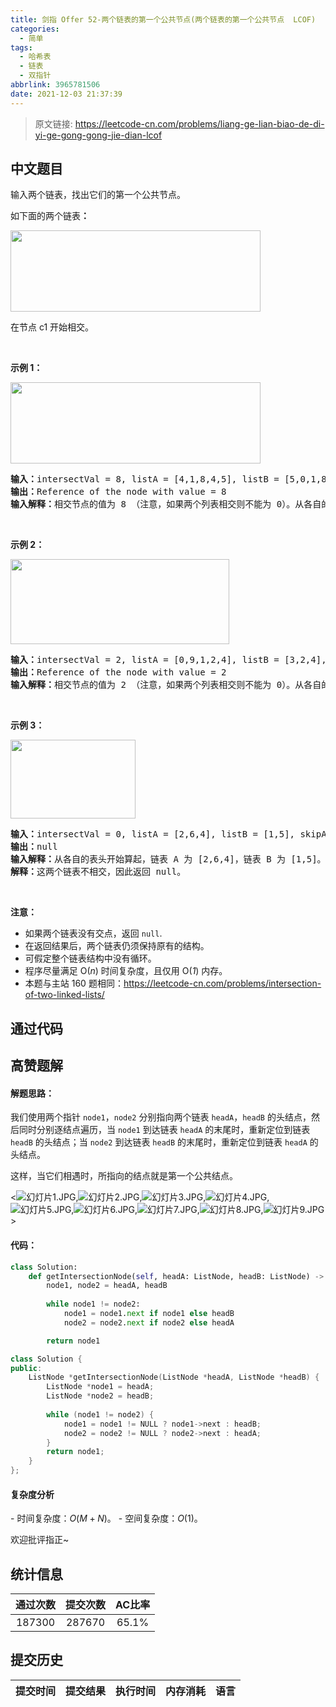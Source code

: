 ```yaml
---
title: 剑指 Offer 52-两个链表的第一个公共节点(两个链表的第一个公共节点  LCOF)
categories:
  - 简单
tags:
  - 哈希表
  - 链表
  - 双指针
abbrlink: 3965781506
date: 2021-12-03 21:37:39
---
```


> 原文链接: https://leetcode-cn.com/problems/liang-ge-lian-biao-de-di-yi-ge-gong-gong-jie-dian-lcof




## 中文题目
<div><p>输入两个链表，找出它们的第一个公共节点。</p>

<p>如下面的两个链表<strong>：</strong></p>

<p><a href="https://assets.leetcode-cn.com/aliyun-lc-upload/uploads/2018/12/14/160_statement.png" target="_blank"><img alt="" src="https://assets.leetcode-cn.com/aliyun-lc-upload/uploads/2018/12/14/160_statement.png" style="height: 130px; width: 400px;"></a></p>

<p>在节点 c1 开始相交。</p>

<p>&nbsp;</p>

<p><strong>示例 1：</strong></p>

<p><a href="https://assets.leetcode.com/uploads/2018/12/13/160_example_1.png" target="_blank"><img alt="" src="https://assets.leetcode-cn.com/aliyun-lc-upload/uploads/2018/12/14/160_example_1.png" style="height: 130px; width: 400px;"></a></p>

<pre><strong>输入：</strong>intersectVal = 8, listA = [4,1,8,4,5], listB = [5,0,1,8,4,5], skipA = 2, skipB = 3
<strong>输出：</strong>Reference of the node with value = 8
<strong>输入解释：</strong>相交节点的值为 8 （注意，如果两个列表相交则不能为 0）。从各自的表头开始算起，链表 A 为 [4,1,8,4,5]，链表 B 为 [5,0,1,8,4,5]。在 A 中，相交节点前有 2 个节点；在 B 中，相交节点前有 3 个节点。
</pre>

<p>&nbsp;</p>

<p><strong>示例&nbsp;2：</strong></p>

<p><a href="https://assets.leetcode.com/uploads/2018/12/13/160_example_2.png" target="_blank"><img alt="" src="https://assets.leetcode-cn.com/aliyun-lc-upload/uploads/2018/12/14/160_example_2.png" style="height: 136px; width: 350px;"></a></p>

<pre><strong>输入：</strong>intersectVal&nbsp;= 2, listA = [0,9,1,2,4], listB = [3,2,4], skipA = 3, skipB = 1
<strong>输出：</strong>Reference of the node with value = 2
<strong>输入解释：</strong>相交节点的值为 2 （注意，如果两个列表相交则不能为 0）。从各自的表头开始算起，链表 A 为 [0,9,1,2,4]，链表 B 为 [3,2,4]。在 A 中，相交节点前有 3 个节点；在 B 中，相交节点前有 1 个节点。
</pre>

<p>&nbsp;</p>

<p><strong>示例&nbsp;3：</strong></p>

<p><a href="https://assets.leetcode.com/uploads/2018/12/13/160_example_3.png" target="_blank"><img alt="" src="https://assets.leetcode-cn.com/aliyun-lc-upload/uploads/2018/12/14/160_example_3.png" style="height: 126px; width: 200px;"></a></p>

<pre><strong>输入：</strong>intersectVal = 0, listA = [2,6,4], listB = [1,5], skipA = 3, skipB = 2
<strong>输出：</strong>null
<strong>输入解释：</strong>从各自的表头开始算起，链表 A 为 [2,6,4]，链表 B 为 [1,5]。由于这两个链表不相交，所以 intersectVal 必须为 0，而 skipA 和 skipB 可以是任意值。
<strong>解释：</strong>这两个链表不相交，因此返回 null。
</pre>

<p>&nbsp;</p>

<p><strong>注意：</strong></p>

<ul>
	<li>如果两个链表没有交点，返回 <code>null</code>.</li>
	<li>在返回结果后，两个链表仍须保持原有的结构。</li>
	<li>可假定整个链表结构中没有循环。</li>
	<li>程序尽量满足 O(<em>n</em>) 时间复杂度，且仅用 O(<em>1</em>) 内存。</li>
	<li>本题与主站 160 题相同：<a href="https://leetcode-cn.com/problems/intersection-of-two-linked-lists/">https://leetcode-cn.com/problems/intersection-of-two-linked-lists/</a></li>
</ul>
</div>

## 通过代码
<RecoDemo>
</RecoDemo>


## 高赞题解
#### 解题思路：
我们使用两个指针 `node1`，`node2` 分别指向两个链表 `headA`，`headB` 的头结点，然后同时分别逐结点遍历，当 `node1` 到达链表 `headA` 的末尾时，重新定位到链表 `headB` 的头结点；当 `node2` 到达链表 `headB` 的末尾时，重新定位到链表 `headA` 的头结点。

这样，当它们相遇时，所指向的结点就是第一个公共结点。

<![幻灯片1.JPG](../images/liang-ge-lian-biao-de-di-yi-ge-gong-gong-jie-dian-lcof-0.jpg),![幻灯片2.JPG](../images/liang-ge-lian-biao-de-di-yi-ge-gong-gong-jie-dian-lcof-1.jpg),![幻灯片3.JPG](../images/liang-ge-lian-biao-de-di-yi-ge-gong-gong-jie-dian-lcof-2.jpg),![幻灯片4.JPG](../images/liang-ge-lian-biao-de-di-yi-ge-gong-gong-jie-dian-lcof-3.jpg),![幻灯片5.JPG](../images/liang-ge-lian-biao-de-di-yi-ge-gong-gong-jie-dian-lcof-4.jpg),![幻灯片6.JPG](../images/liang-ge-lian-biao-de-di-yi-ge-gong-gong-jie-dian-lcof-5.jpg),![幻灯片7.JPG](../images/liang-ge-lian-biao-de-di-yi-ge-gong-gong-jie-dian-lcof-6.jpg),![幻灯片8.JPG](../images/liang-ge-lian-biao-de-di-yi-ge-gong-gong-jie-dian-lcof-7.jpg),![幻灯片9.JPG](../images/liang-ge-lian-biao-de-di-yi-ge-gong-gong-jie-dian-lcof-8.jpg)>


#### 代码：

```python []
class Solution:
    def getIntersectionNode(self, headA: ListNode, headB: ListNode) -> ListNode:
        node1, node2 = headA, headB
        
        while node1 != node2:
            node1 = node1.next if node1 else headB
            node2 = node2.next if node2 else headA

        return node1
```
```c++ []
class Solution {
public:
    ListNode *getIntersectionNode(ListNode *headA, ListNode *headB) {
        ListNode *node1 = headA;
        ListNode *node2 = headB;
        
        while (node1 != node2) {
            node1 = node1 != NULL ? node1->next : headB;
            node2 = node2 != NULL ? node2->next : headA;
        }
        return node1;
    }
};
```


#### 复杂度分析
- 时间复杂度：$O(M+N)$。
- 空间复杂度：$O(1)$。

欢迎批评指正~

## 统计信息
| 通过次数 | 提交次数 | AC比率 |
| :------: | :------: | :------: |
|    187300    |    287670    |   65.1%   |

## 提交历史
| 提交时间 | 提交结果 | 执行时间 |  内存消耗  | 语言 |
| :------: | :------: | :------: | :--------: | :--------: |
